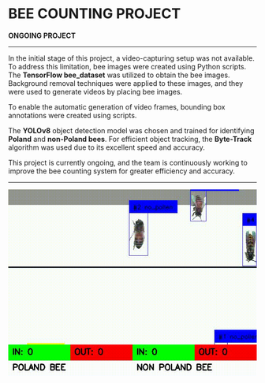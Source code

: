 # BEE COUNTING PROJECT

**ONGOING PROJECT**
<hr>

In the initial stage of this project, a video-capturing setup was not available. To address this limitation, bee images were created using Python scripts. The **TensorFlow bee_dataset** was utilized to obtain the bee images. Background removal techniques were applied to these images, and they were used to generate videos by placing bee images.

To enable the automatic generation of video frames, bounding box annotations were created using scripts.

The **YOLOv8** object detection model was chosen and trained for identifying **Poland** and **non-Poland bees**. 
For efficient object tracking, the **Byte-Track** algorithm was used due to its excellent speed and accuracy.

This project is currently ongoing, and the team is continuously working to improve the bee counting system for greater efficiency and accuracy.

<hr>

<IMG SRC="Results/bee_counting_results_1.gif">


